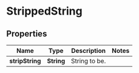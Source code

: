 
# StrippedString

## Properties
Name | Type | Description | Notes
------------ | ------------- | ------------- | -------------
**stripString** | **String** | String to be. | 



